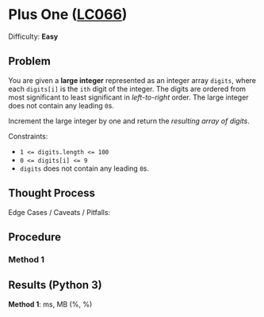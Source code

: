 # Plus One ([LC066](https://leetcode.com/problems/plus-one/))
Difficulty: **Easy**

## Problem

You are given a **large integer** represented as an integer array `digits`, where each `digits[i]` is the `ith` digit of the integer. The digits are ordered from most significant to least significant in *left-to-right* order. The large integer does not contain any leading `0`s.

Increment the large integer by one and return the *resulting array of digits*.

Constraints:
- `1 <= digits.length <= 100`
- `0 <= digits[i] <= 9`
- `digits` does not contain any leading `0`s.

## Thought Process

Edge Cases / Caveats / Pitfalls:

## Procedure

### Method 1

## Results (Python 3)

**Method 1**:   ms,  MB (%, %)

